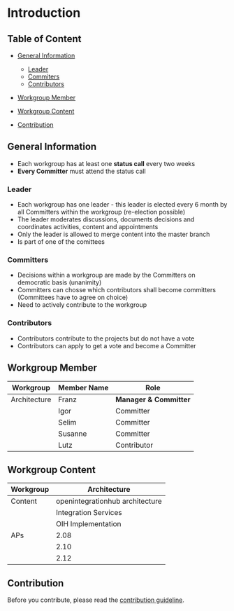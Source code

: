 # Introduction

## Table of Content
- [General Information](#general-information)
  - [Leader](#leader)
  - [Commiters](#committers)
  - [Contributors](#contributors)
- [Workgroup Member](#workgroup-member)

- [Workgroup Content](#workgroup-content)

- [Contribution](#contribution)

## General Information
- Each workgroup has at least one **status call** every two weeks
- **Every Committer** must attend the status call

### Leader
- Each workgroup has one leader - this leader is elected every 6 month by all Committers within the workgroup (re-election possible)
- The leader moderates discussions, documents decisions and coordinates activities, content and appointments
- Only the leader is allowed to merge content into the master branch
- Is part of one of the comittees

### Committers
- Decisions within a workgroup are made by the Committers on democratic basis (unanimity)
- Committers can chosse which contributors shall become committers (Committees have to agree on choice)
- Need to actively contribute to the workgroup

### Contributors
- Contributors contribute to the projects but do not have a vote
- Contributors can apply to get a vote and become a Committer


## Workgroup Member

| Workgroup  | Member Name | Role |
| ------------- | ------------- | ------------- |
| Architecture  | Franz  | **Manager & Committer**  |
|  | Igor  | Committer  |
|  | Selim  | Committer  |
|  | Susanne  | Committer  |
|  | Lutz  | Contributor  |

## Workgroup Content

| Workgroup  | Architecture |
| ------------- | ------------- |
| Content  | openintegrationhub architecture |
|  | Integration Services  |
|  | OIH Implementation  |  
| APs | 2.08 |
|  | 2.10 |
|  | 2.12 |

## Contribution

Before you contribute, please read the [contribution guideline](https://github.com/openintegrationhub/Architecture/blob/master/CONTRIBUTING.md).
